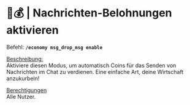 # 💬💰 | Nachrichten-Belohnungen aktivieren

Befehl: **`/economy msg_drop_msg enable`**

<u>Beschreibung:</u>  
 Aktiviere diesen Modus, um automatisch Coins für das Senden von Nachrichten im Chat zu verdienen. Eine einfache Art, deine Wirtschaft anzukurbeln!

<u>Berechtigungen</u>  
 Alle Nutzer.